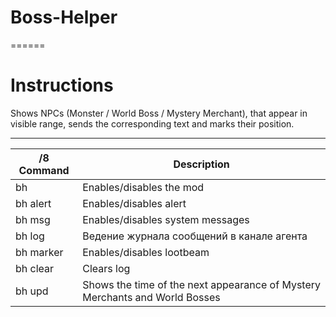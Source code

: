 # Boss-Helper 
======

# Instructions

Shows NPCs (Monster / World Boss / Mystery Merchant), that appear in visible range, sends the corresponding text and marks their position.

------

/8 Command  | Description
--- | ---
bh | Enables/disables the mod
bh alert | Enables/disables alert
bh msg | Enables/disables system messages
bh log | Ведение журнала сообщений в канале агента
bh marker | Enables/disables lootbeam
bh clear | Clears log
bh upd | Shows the time of the next appearance of Mystery Merchants and World Bosses
